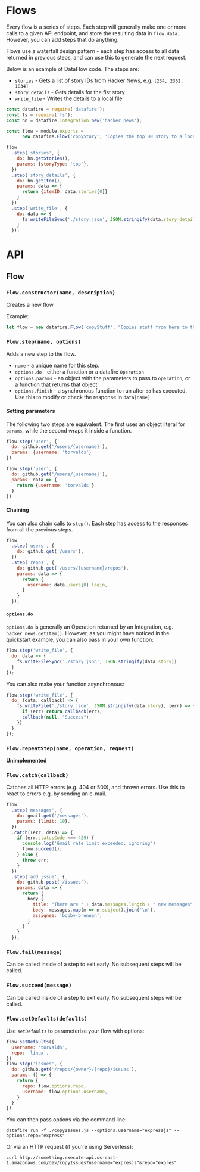 # Flows
Every flow is a series of steps. Each step will generally make one or more calls
to a given API endpoint, and store the resulting data in `flow.data`. However,
you can add steps that do anything.

Flows use a waterfall design pattern - each step has access to all data returned in
previous steps, and can use this to generate the next request.

Below is an example of DataFlow code. The steps are:
* `stories` - Gets a list of story IDs from Hacker News, e.g. `[234, 2352, 1834]`
* `story_details` - Gets details for the fist story
* `write_file` - Writes the details to a local file

```js
const datafire = require('datafire');
const fs = require('fs');
const hn = datafire.Integration.new('hacker_news');

const flow = module.exports =
      new datafire.Flow('copyStory', 'Copies the top HN story to a local file');

flow
  .step('stories', {
    do: hn.getStories(),
    params: {storyType: 'top'},
  })
  .step('story_details', {
    do: hn.getItem(),
    params: data => {
      return {itemID: data.stories[0]}
    }
  })
  .step('write_file', {
    do: data => {
      fs.writeFileSync('./story.json', JSON.stringify(data.story_details, null, 2));
    }
  });
```

# API

## Flow
### `Flow.constructor(name, description)`
Creates a new flow

Example:
```js
let flow = new datafire.Flow('copyStuff', "Copies stuff from here to there");
```

### `Flow.step(name, options)`
Adds a new step to the flow.
* `name` - a unique name for this step.
* `options.do` - either a function or a datafire `Operation`
* `options.params` - an object with the parameters to pass to `operation`, or
a function that returns that object
* `options.finish` - a synchronous function to run after `do` has executed.
Use this to modify or check the response in `data[name]`

#### Setting parameters
The following two steps are equivalent. The first uses an object literal for `params`,
while the second wraps it inside a function.
```js
flow.step('user', {
  do: github.get('/users/{username}'),
  params: {username: 'torvalds'}
})
```

```js
flow.step('user', {
  do: github.get('/users/{username}'),
  params: data => {
    return {username: 'torvalds'}
  }
})
```

#### Chaining
You can also chain calls to `step()`. Each step has access to the responses
from all the previous steps.

```js
flow
  .step('users', {
    do: github.get('/users'),
  })
  .step('repos', {
    do: github.get('/users/{username}/repos'),
    params: data => {
      return {
        username: data.users[0].login,
      }
    }
  });
```

#### `options.do`
`options.do` is generally an Operation returned by an Integration, e.g.
`hacker_news.getItem()`.  However, as you might have noticed in the
quickstart example, you can also pass in your own function:
```js
flow.step('write_file', {
  do: data => {
    fs.writeFileSync('./story.json', JSON.stringify(data.story))
  }
});
```

You can also make your function asynchronous:
```js
flow.step('write_file', {
  do: (data, callback) => {
    fs.writeFile('./story.json', JSON.stringify(data.story), (err) => {
      if (err) return callback(err);
      callback(null, "Success");
    })
  }
});
```

### `Flow.repeatStep(name, operation, request)`
**Unimplemented**

### `Flow.catch(callback)`
Catches all HTTP errors (e.g. 404 or 500), and thrown errors.
Use this to react to errors e.g. by sending an e-mail.

```js
flow
  .step('messages', {
    do: gmail.get('/messages'),
    params: {limit: 10},
  })
  .catch((err, data) => {
    if (err.statusCode === 429) {
      console.log('Gmail rate limit exceeded, ignoring')
      flow.succeed();
    } else {
      throw err;
    }
  })
  .step('add_issue', {
    do: github.post('/issues'),
    params: data => {
      return {
        body {
          title: "There are " + data.messages.length + " new messages",
          body: messages.map(m => m.subject).join('\n'),
          assignee: 'bobby-brennan',
        }
      }
    }
  });
```


### `Flow.fail(message)`
Can be called inside of a step to exit early. No subsequent steps will be called.

### `Flow.succeed(message)`
Can be called inside of a step to exit early. No subsequent steps will be called.

### `Flow.setDefaults(defaults)`
Use `setDefaults` to parameterize your flow with options:

```js
flow.setDefaults({
  username: 'torvalds',
  repo: 'linux',
})
flow.step('issues', {
  do: github.get('/repos/{owner}/{repo}/issues'),
  params: () => {
    return {
      repo: flow.options.repo,
      username: flow.options.username,
    }
  }
})
```

You can then pass options via the command line:
```
datafire run -f ./copyIssues.js --options.username="expressjs" --options.repo="express"
```

Or via an HTTP request (if you're using Serverless):
```
curl http://something.execute-api.us-east-1.amazonaws.com/dev/copyIssues?username="expresjs"&repo="expres"
```

